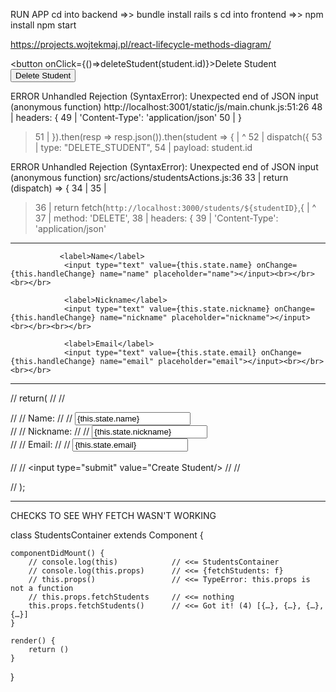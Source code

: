 


RUN APP
    cd into backend =>>     bundle install          rails s
    cd into frontend =>>    npm install             npm start

https://projects.wojtekmaj.pl/react-lifecycle-methods-diagram/

<button onClick={()=>deleteStudent(student.id)}>Delete Student</button>
<button onClick={deleteStudent(student.id)}>Delete Student</button>

ERROR
Unhandled Rejection (SyntaxError): Unexpected end of JSON input
(anonymous function)
http://localhost:3001/static/js/main.chunk.js:51:26
  48 |   headers: {
  49 |     'Content-Type': 'application/json'
  50 |   }
> 51 | }).then(resp => resp.json()).then(student => {
     |                      ^  52 |   dispatch({
  53 |     type: "DELETE_STUDENT",
  54 |     payload: student.id



ERROR
Unhandled Rejection (SyntaxError): Unexpected end of JSON input
(anonymous function)
src/actions/studentsActions.js:36
  33 | return (dispatch) => {
  34 | 
  35 | 
> 36 |     return fetch(`http://localhost:3000/students/${studentID}`,{
     | ^  37 |         method: 'DELETE',
  38 |         headers: {
  39 |             'Content-Type': 'application/json'


















_______________________________________________________

               <label>Name</label>
                <input type="text" value={this.state.name} onChange={this.handleChange} name="name" placeholder="name"></input><br></br><br></br>

                <label>Nickname</label>
                <input type="text" value={this.state.nickname} onChange={this.handleChange} name="nickname" placeholder="nickname"></input><br></br><br></br>

                <label>Email</label>
                <input type="text" value={this.state.email} onChange={this.handleChange} name="email" placeholder="email"></input><br></br><br></br>



____________________

 // return(
        //     // <form>
        //     //     <label>Name:</label>
        //     //      <input type="text" value={this.state.name} onChange={this.handleChange} name="name" /></br>
        //     //     <label>Nickname:</label>
        //     //     <input type="text" value={this.state.nickname} onChange={this.handleChange} name="nickname" /></br>
        //     //     <label>Email:</label>
        //     //     <input type="text" value={this.state.email} onChange={this.handleChange}  name="email" /></br>          
        //     //     <input type="submit" value="Create Student/>
        //     // </form>
        // );

________________________________________

CHECKS TO SEE WHY FETCH WASN'T WORKING

class StudentsContainer extends Component {

    componentDidMount() {
        // console.log(this)            // <<= StudentsContainer
        // console.log(this.props)      // <<= {fetchStudents: f}
        // this.props()                 // <<= TypeError: this.props is not a function
        // this.props.fetchStudents     // <<= nothing
        this.props.fetchStudents()      // <<= Got it! (4) [{…}, {…}, {…}, {…}]
    }

    render() {
        return ()
    }
}